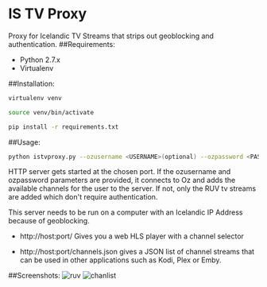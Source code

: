 # IS TV Proxy
Proxy for Icelandic TV Streams that strips out geoblocking and authentication.
##Requirements:
* Python 2.7.x
* Virtualenv

##Installation:
```bash
virtualenv venv

source venv/bin/activate

pip install -r requirements.txt
```
##Usage:
```bash
python istvproxy.py --ozusername <USERNAME>(optional) --ozpassword <PASSWORD>(optional) --port <PORT>(optional, default=13377) --host <HOST>(optional)
```

HTTP server gets started at the chosen port. If the ozusername and ozpassword parameters are provided, it connects to Oz and adds the available channels for the user to the server. If not, only the RUV tv streams are added which don't require authentication.

This server needs to be run on a computer with an Icelandic IP Address because of geoblocking.

* http://host:port/ Gives you a web HLS player with a channel selector

* http://host:port/channels.json gives a JSON list of channel streams that can be used in other applications such as Kodi, Plex or Emby.

##Screenshots:
![ruv](https://cloud.githubusercontent.com/assets/2439255/20775985/bb414582-b755-11e6-96cb-8fdc8218b2a4.PNG)
![chanlist](https://cloud.githubusercontent.com/assets/2439255/20776010/dfc11432-b755-11e6-8967-03bbfeba6ef9.PNG)
